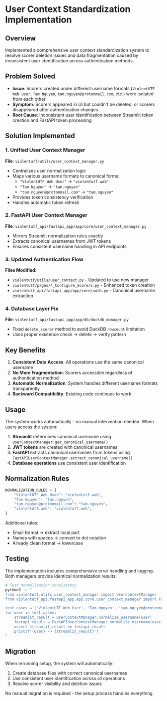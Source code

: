 # User Context Standardization Implementation

## Overview

Implemented a comprehensive user context standardization system to resolve scorer deletion issues and data fragmentation caused by inconsistent user identification across authentication methods.

## Problem Solved

- **Issue**: Scorers created under different username formats (`ViolentUTF Web User`, `Tam Nguyen`, `tam.nguyen@protonmail.com`, etc.) were isolated from each other
- **Symptom**: Scorers appeared in UI but couldn't be deleted, or scorers disappeared after authentication changes
- **Root Cause**: Inconsistent user identification between Streamlit token creation and FastAPI token processing

## Solution Implemented

### 1. Unified User Context Manager

**File**: `violentutf/utils/user_context_manager.py`

- Centralizes user normalization logic
- Maps various username formats to canonical forms:
  - `"ViolentUTF Web User"` → `"violentutf.web"`
  - `"Tam Nguyen"` → `"tam.nguyen"`  
  - `"tam.nguyen@protonmail.com"` → `"tam.nguyen"`
- Provides token consistency verification
- Handles automatic token refresh

### 2. FastAPI User Context Manager  

**File**: `violentutf_api/fastapi_app/app/core/user_context_manager.py`

- Mirrors Streamlit normalization rules exactly
- Extracts canonical usernames from JWT tokens
- Ensures consistent username handling in API endpoints

### 3. Updated Authentication Flow

**Files Modified**:
- `violentutf/utils/user_context.py` - Updated to use new manager
- `violentutf/pages/4_Configure_Scorers.py` - Enhanced token creation
- `violentutf_api/fastapi_app/app/core/auth.py` - Canonical username extraction

### 4. Database Layer Fix

**File**: `violentutf_api/fastapi_app/app/db/duckdb_manager.py`

- Fixed `delete_scorer` method to avoid DuckDB `rowcount` limitation
- Uses proper existence check → delete → verify pattern

## Key Benefits

1. **Consistent Data Access**: All operations use the same canonical username
2. **No More Fragmentation**: Scorers accessible regardless of authentication method  
3. **Automatic Normalization**: System handles different username formats transparently
4. **Backward Compatibility**: Existing code continues to work

## Usage

The system works automatically - no manual intervention needed. When users access the system:

1. **Streamlit** determines canonical username using `UserContextManager.get_canonical_username()`
2. **JWT tokens** are created with canonical usernames
3. **FastAPI** extracts canonical usernames from tokens using `FastAPIUserContextManager.extract_canonical_username()`
4. **Database operations** use consistent user identification

## Normalization Rules

```python
NORMALIZATION_RULES = {
    "ViolentUTF Web User": "violentutf.web",
    "Tam Nguyen": "tam.nguyen", 
    "tam.nguyen@protonmail.com": "tam.nguyen",
    "violentutf.web": "violentutf.web",
}
```

Additional rules:
- Email format → extract local part
- Names with spaces → convert to dot notation  
- Already clean format → lowercase

## Testing

The implementation includes comprehensive error handling and logging. Both managers provide identical normalization results:

```bash
# Test normalization consistency
python3 -c "
from violentutf.utils.user_context_manager import UserContextManager
from violentutf_api.fastapi_app.app.core.user_context_manager import FastAPIUserContextManager

test_cases = ['ViolentUTF Web User', 'Tam Nguyen', 'tam.nguyen@protonmail.com']
for user in test_cases:
    streamlit_result = UserContextManager.normalize_username(user)
    fastapi_result = FastAPIUserContextManager.normalize_username(user)
    assert streamlit_result == fastapi_result
    print(f'{user} -> {streamlit_result}')
"
```

## Migration

When rerunning setup, the system will automatically:
1. Create database files with correct canonical usernames
2. Use consistent user identification across all operations
3. Resolve scorer visibility and deletion issues

No manual migration is required - the setup process handles everything.